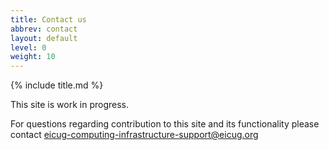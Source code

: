 ```yaml
---
title: Contact us
abbrev: contact
layout: default
level: 0
weight: 10
---
```

{% include title.md %}

This site is work in progress. 

For questions regarding contribution to this site and its functionality please contact
<a href="mailto:eicug-computing-infrastructure-support@eicug.org">
eicug-computing-infrastructure-support@eicug.org</a>
